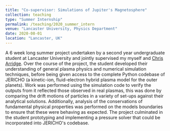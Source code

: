 ```yaml
---
title: "Co-supervisor: Simulations of Jupiter's Magnetosphere"
collection: teaching
type: "Summer Internship"
permalink: /teaching/2020_summer_intern
venue: "Lancaster University, Physics Department"
date: 2020-08-01
location: "Lancaster, UK"
---
```


A 6 week long summer project undertaken by a second year undergraduate student at Lancaster University and jointly supervised my myself and [Chris Arridge](https://www.lancaster.ac.uk/physics/about-us/people/chris-arridge). Over the course of the project, the student developed their understanding of general plasma physics and numerical simulation techniques, before being given access to the complete Python codebase of JERICHO (a kinetic-ion, fluid-electron hybrid plasma model for the outer planets). Work was performed using the simulation code to verify the outputs from it reflected those observed in real plasmas, this was done by comparing the drift motions of particles in a variety of set-ups against their analytical solutions. Additionally, analysis of the conservations of fundamental physical properties was performed on the models boundaries to ensure that these were behaving as expected. The project culminated in the student prototyping and implementing a pressure solver that could be incorporated into JERICHO's codebase.
